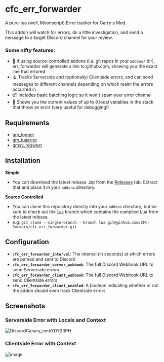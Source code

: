 # cfc_err_forwarder
A pure-lua (well, Moonscript) Error tracker for Garry's Mod.

This addon will watch for errors, do a little investigation, and send a message to a target Discord channel for your review.

### Some nifty features:
 - 🧠 If using source-controlled addons (i.e. git repos in your `addons/` dir), err_forwarder will generate a link to github.com, showing you the exact line that errored
 - 🪝 Tracks Serverside and (optionally) Clientside errors, and can send messages to different channels depending on which realm the errors occurred in
 - 📦 Includes basic batching logic so it won't spam your error channel
 - 🔎 Shows you the current values of up to 8 local variables in the stack that threw an error (very useful for debugging!)

## Requirements
 - [gm_logger](https://github.com/CFC-Servers/gm_logger)
 - [gm_luaerror](https://github.com/danielga/gm_luaerror)
 - [gmsv_reqwest](https://github.com/WilliamVenner/gmsv_reqwest)


## Installation
**Simple**
 - You can download the latest release .zip from the [Releases](https://github.com/CFC-Servers/cfc_err_forwarder/releases) tab. Extract that and place it in your `addons` directory.

**Source Controlled**
 - You can clone this repository directly into your `addons` directory, but be sure to check out the [`lua`](https://github.com/CFC-Servers/cfc_err_forwarder/tree/lua) branch which contains the compiled Lua from the latest release.
 - e.g. ``` git clone --single-branch --branch lua git@github.com:CFC-Servers/cfc_err_forwarder.git ```


## Configuration
 - **`cfc_err_forwarder_interval`**: The interval (in seconds) at which errors are parsed and sent to Discord
 - **`cfc_err_forwarder_server_webhook`**: The full Discord Webhook URL to send Serverside errors
 - **`cfc_err_forwarder_client_webhook`**: The full Discord Webhook URL to send Clientside errors
 - **`cfc_err_forwarder_client_enabled`**: A boolean indicating whether or not the addon should even track Clientside errors


## Screenshots

### Serverside Error with Locals and Context
![DiscordCanary_nmbYDY33PH](https://user-images.githubusercontent.com/7936439/188520510-709cda4d-1f30-4f15-b43a-ac6cddd0723c.png)


### Clientside Error with Context
![image](https://user-images.githubusercontent.com/7936439/188520586-fdd2f05f-c83a-458a-a7f3-8f29fa99b95f.png)
